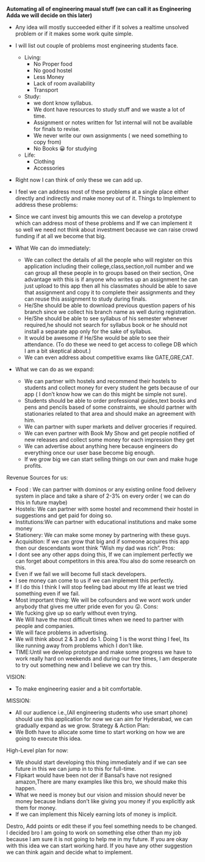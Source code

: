 **Automating all of engineering maual stuff (we can call it as Engineering Adda we will decide on this later)**

* Any idea will mostly succeeded either if it solves a realtime unsolved problem or if it makes some work quite simple.
* I will list out couple of problems most engineering students face.
    * Living:
        * No Proper food
        * No good hostel
        * Less Money
        * Lack of room availability
        * Transport
    * Study:
        * we dont know syllabus.
        * We dont have resources to study stuff and we waste a lot of time.
        * Assignment or notes written for 1st internal will not be available for finals  to revise.
        * We never write our own assignments ( we need something to copy from)
        * No Books 😀 for studying 
    * Life:
        * Clothing
        * Accessories
* Right now I can think of only these we can add up.
* I feel we can address most of these problems at a single place either directly and indirectly and make money out of it.
Things to Implement to address these problems:
 
* Since we cant invest big amounts this we can develop a prototype which can address most of these problems and If we can implement it so well we need not think about investment because we can raise crowd funding if at all we become that big.
* What We can do immediately:
    * We can collect the details of all the people who will register on this application including their college,class,section,roll number and we can group all these people in to groups based on their section, One advantage with this is if anyone who writes up an assignment he can just upload to this app then all his classmates should be able to save that assignment and copy it to complete their assignments and they can reuse this assignment to study during finals.
    * He/She should be able to download previous question papers of his branch since we collect his branch name as well during registration.
    * He/She should be able to see syllabus of his semester whenever required,he should not search for syllabus book or he should not install a separate app only for the sake of syllabus.
    * It would be awesome if He/She would be able to see their attendance. (To do these we need to get access to college DB which I am a bit skeptical about.)
    * We can even address about competitive exams like GATE,GRE,CAT.
* What we can do as we expand:
    * We can partner with hostels and recommend their hostels to students and collect  money for every student he gets because of our app ( I don’t know how we can do this might be simple not sure).
    * Students should be able to order professional guides,text books and pens and pencils based of some constraints, we should partner with stationaries related to that area and should make an agreement with him.
    * We can partner with super markets and deliver groceries if required.
    * We can even partner with Book My Show and get people notified of new releases  and collect some money for each impression they get
    * We can advertise about anything here because engineers do everything once our user base become big enough.
    * If we grow big we can start selling things on our own and make huge profits.

 Revenue Sources for us:
* Food : We can partner with dominos or any existing online food delivery system in place and take a share of 2-3% on every order ( we can do this in future maybe)
* Hostels: We can partner with some hostel and recommend their hostel in suggestions and get paid for doing so.
* Institutions:We can partner with educational institutions and make some money
* Stationery: We can make some money by partnering with these guys.
* Acquisition: If we can grow that big and if someone acquires this app then our descendants wont think “Wish my dad was rich”.
Pros:
* I dont see any other apps doing this, If we can implement perfectly we can forget about competitors in this area.You also do some research on this.
* Even if we fail we will become full stack developers.
* I see money can come to us if we can implement this perfectly.
* If I do this I think I will stop feeling bad about my life at least we tried something even if we fail.
* Most important thing: We will be cofounders and we wont work under anybody that gives me utter pride even for you 😛. 
Cons:
* We fucking give up so early without even trying.
* We Will have the most difficult times when we need to partner with people and companies.
* We will face problems in advertising.
* We will think about 2 & 3 and do 1. Doing 1 is the worst thing I feel, Its like running away from problems which I don’t like.
* TIME:Until we develop prototype and make some progress we have to work really hard on weekends and during our free times, I am desperate to try out something new and I believe we can try this.

VISION:
* To make engineering easier and a bit comfortable.

MISSION:
* All our audience i.e.,(All engineering students who use smart phone) should use this application for now we can aim for Hyderabad, we can gradually expand as we grow.
Strategy & Action Plan:
* We Both have to allocate some time to start working on how we are going to execute this idea.

High-Level plan for now:
* We should start developing this thing immediately and if we can see future in this we can jump in to this for full-time.
* Flipkart would have been not der if Bansal’s have not resigned amazon,There are many examples like this bro, we should make this happen.
* What we need is money but our vision and mission should never be money because Indians don’t like giving you money if you explicitly ask them for money.
* If we can implement this Nicely earning lots of money is implicit.


Destro, Add points or edit these if you feel something needs to be changed. I decided bro I am going to work on something else other than my job because I am sure it is not going to help me in my future. If you are okay with this idea we can start working hard. If you have any other suggestion we can think again and decide what to implement.





